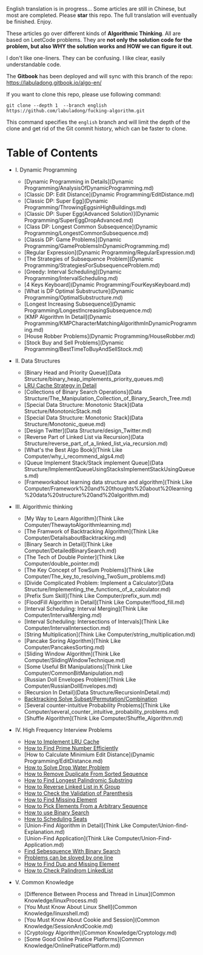 English translation is in progress... Some articles are still in Chinese, but most are completed. Please **star** this repo. The full translation will eventually be finished. Enjoy.

These articles go over different kinds of **Algorithmic Thinking**. All are based on LeetCode problems. They are **not only the solution code for the problem, but also WHY the solution works and HOW we can figure it out**.

I don't like one-liners. They can be confusing. I like clear, easily understandable code.

The **Gitbook** has been deployed and will sync with this branch of the repo: https://labuladong.gitbook.io/algo-en/

If you want to clone this repo, please use following command:

```shell
git clone --depth 1  --branch english https://github.com/labuladong/fucking-algorithm.git
```
This command specifies the `english` branch and will limit the depth of the clone and get rid of the Git commit history, which can be faster to clone.

# Table of Contents

* I. Dynamic Programming
  * [Dynamic Programming in Details](Dynamic Programming/AnalysisOfDynamicProgramming.md)
  * [Classic DP: Edit Distance](Dynamic Programming/EditDistance.md)
  * [Classic DP: Super Egg](Dynamic Programming/ThrowingEggsinHighBuildings.md)
  * [Classic DP: Super Egg(Advanced Solution)](Dynamic Programming/SuperEggDropAdvanced.md)
  * [Class DP: Longest Common Subsequence](Dynamic Programming/LongestCommonSubsequence.md)
  * [Classis DP: Game Problems](Dynamic Programming/GameProblemsInDynamicProgramming.md)
  * [Regular Expression](Dynamic Programming/RegularExpression.md)
  * [The Strategies of Subsequence Problem](Dynamic Programming/StrategiesForSubsequenceProblem.md)
  * [Greedy: Interval Scheduling](Dynamic Programming/IntervalScheduling.md)
  * [4 Keys Keyboard](Dynamic Programming/FourKeysKeyboard.md)
  * [What is DP Optimal Substructure](Dynamic Programming/OptimalSubstructure.md)
  * [Longest Increasing Subsequence](Dynamic Programming/LongestIncreasingSubsequence.md)
  * [KMP Algorithm In Detail](Dynamic Programming/KMPCharacterMatchingAlgorithmInDynamicProgramming.md)
  * [House Robber Problems](Dynamic Programming/HouseRobber.md)
  * [Stock Buy and Sell Problems](Dynamic Programming/BestTimeToBuyAndSellStock.md)

* II. Data Structures
  * [Binary Head and Priority Queue](Data Structure/binary_heap_implements_priority_queues.md)
  * [LRU Cache Strategy in Detail](Interview/LRU_algorithm.md)
  * [Collections of Binary Search Operations](Data Structure/The_Manipulation_Collection_of_Binary_Search_Tree.md)
  * [Special Data Structure: Monotonic Stack](Data Structure/MonotonicStack.md)
  * [Special Data Structure: Monotonic Stack](Data Structure/Monotonic_queue.md)
  * [Design Twitter](Data Structure/design_Twitter.md)
  * [Reverse Part of Linked List via Recursion](Data Structure/reverse_part_of_a_linked_list_via_recursion.md)
  * [What's the Best Algo Book](Think Like Computer/why_i_recommend_algs4.md)
  * [Queue Implement Stack/Stack implement Queue](Data Structure/ImplementQueueUsingStacksImplementStackUsingQueues.md)
  * [Frameworkabout learning data structure and algorithm](Think Like Computer/Framework%20and%20thoughts%20about%20learning%20data%20structure%20and%20algorithm.md)

* III. Algorithmic thinking
  * [My Way to Learn Algorithm](Think Like Computer/ThewaytoAlgorithmlearning.md)
  * [The Framwork of Backtracking Algorithm](Think Like Computer/DetailsaboutBacktracking.md)
  * [Binary Search in Detail](Think Like Computer/DetailedBinarySearch.md)
  * [The Tech of Double Pointer](Think Like Computer/double_pointer.md)
  * [The Key Concept of TowSum Problems](Think Like Computer/The_key_to_resolving_TwoSum_problems.md)
  * [Divide Complicated Problem: Implement a Calculator](Data Structure/Implementing_the_functions_of_a_calculator.md)
  * [Prefix Sum Skill](Think Like Computer/prefix_sum.md)
  * [FloodFill Algorithm in Detail](Think Like Computer/flood_fill.md)
  * [Interval Scheduling: Interval Merging](Think Like Computer/IntervalMerging.md)
  * [Interval Scheduling: Intersections of Intervals](Think Like Computer/IntervalIntersection.md)
  * [String Multiplication](Think Like Computer/string_multiplication.md)
  * [Pancake Soring Algorithm](Think Like Computer/PancakesSorting.md)
  * [Sliding Window Algorithm](Think Like Computer/SlidingWindowTechnique.md)
  * [Some Useful Bit Manipulations](Think Like Computer/CommonBitManipulation.md)
  * [Russian Doll Envelopes Problem](Think Like Computer/RussianDollEnvelopes.md)
  * [Recursion In Detail](Data Structure/RecursionInDetail.md)
  * [Backtracking Solve Subset/Permutation/Combination](Interview/Subset_Permutation_Combination.md)
  * [Several counter-intuitive Probability Problems](Think Like Computer/several_counter_intuitive_probability_problems.md)
  * [Shuffle Algorithm](Think Like Computer/Shuffle_Algorithm.md)

* IV. High Frequency Interview Problems
  * [How to Implement LRU Cache](Interview/LRU_algorithm.md)
  * [How to Find Prime Number Efficiently](Interview/Print_PrimeNumbers.md)
  * [How to Calculate Minimium Edit Distance](Dynamic Programming/EditDistance.md)
  * [How to Solve Drop Water Problem](Interview/Trapping_Rain_Water.md)
  * [How to Remove Duplicate From Sorted Sequence](Interview/RemoveDuplicatesfromSortedArray.md)
  * [How to Find Longest Palindromic Substring](Interview/TheLongestPalindromicSubstring.md)
  * [How to Reverse Linked List in K Group](Interview/reverse-nodes-in-k-group.md)
  * [How to Check the Validation of Parenthesis](Interview/valid-parentheses.md)
  * [How to Find Missing Element](Interview/missing_elements.md)
  * [How to Pick Elements From a Arbitrary Sequence](Interview/ReservoirSampling.md)
  * [How to use Binary Search](Interview/UsingBinarySearchAlgorithm.md)
  * [How to Scheduling Seats](Interview/Seatscheduling.md)
  * [Union-Find Algorithm in Detail](Think Like Computer/Union-find-Explanation.md)
  * [Union-Find Application](Think Like Computer/Union-Find-Application.md)
  * [Find Sebesquence With Binary Search](Interview/findSebesquenceWithBinarySearch.md)
  * [Problems can be sloved by one line](Interview/one-line-code-puzzles.md)
  * [How to Find Dup and Missing Element](Interview/Find-Duplicate-and-Missing-Element.md)
  * [How to Check Palindrom LinkedList](Interview/check_palindromic_linkedlist.md)

* V. Common Knowledge
  * [Difference Between Process and Thread in Linux](Common Knowledge/linuxProcess.md)
  * [You Must Know About Linux Shell](Common Knowledge/linuxshell.md)
  * [You Must Know About Cookie and Session](Common Knowledge/SessionAndCookie.md)
  * [Cryptology Algorithm](Common Knowledge/Cryptology.md)
  * [Some Good Online Pratice Platforms](Common Knowledge/OnlinePraticePlatform.md)
